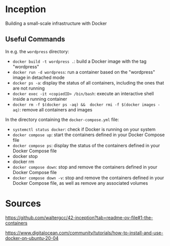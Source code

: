 # Inception
Building a small-scale infrastructure with Docker

## Useful Commands
In e.g. the `wordpress` directory:
- `docker build -t wordpress .`: build a Docker image with the tag "wordpress"
- `docker run -d wordpress`: run a container based on the "wordpress" image in detached mode
- `docker ps -a`: display the status of all containers, including the ones that are not running
- `docker exec -it <copiedID> /bin/bash`: execute an interactive shell inside a running container
- `docker rm -f $(docker ps -aq) &&  docker rmi -f $(docker images -aq)`: remove all containers and images

In the directory containing the `docker-compose.yml` file:
- `systemctl status docker`: check if Docker is running on your system
- `docker compose up`: start the containers defined in your Docker Compose file
- `docker compose ps`: display the status of the containers defined in your Docker Compose file
- docker stop
- docker rm
- `docker compose down`: stop and remove the containers defined in your Docker Compose file
- `docker compose down -v`: stop and remove the containers defined in your Docker Compose file, as well as remove any associated volumes

# Sources

https://github.com/waltergcc/42-inception?tab=readme-ov-file#1-the-containers

https://www.digitalocean.com/community/tutorials/how-to-install-and-use-docker-on-ubuntu-20-04
